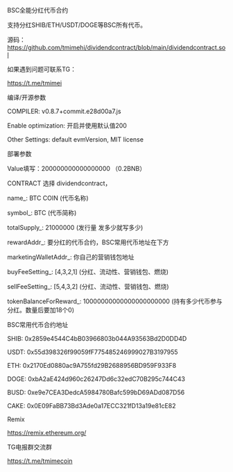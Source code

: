 BSC全能分红代币合约

支持分红SHIB/ETH/USDT/DOGE等BSC所有代币。

源码：
https://github.com/tmimehi/dividendcontract/blob/main/dividendcontract.sol


如果遇到问题可联系TG：

https://t.me/tmimei


编译/开源参数

COMPILER: v0.8.7+commit.e28d00a7.js

Enable optimization: 开启并使用默认值200

Other Settings: default evmVersion, MIT license

部署参数

Value填写：200000000000000000 （0.2BNB）

CONTRACT 选择 dividendcontract，

name_: BTC COIN (代币名称)

symbol_: BTC (代币简称)

totalSupply_: 21000000 (发行量 发多少就写多少)

rewardAddr_: 要分红的代币合约，BSC常用代币地址在下方

marketingWalletAddr_:      你自己的营销钱包地址

buyFeeSetting_: [4,3,2,1] (分红、流动性、营销钱包、燃烧)

sellFeeSetting_: [5,4,3,2] (分红、流动性、营销钱包、燃烧)

tokenBalanceForReward_: 10000000000000000000000 (持有多少代币参与分红。数量后要加18个0)

BSC常用代币合约地址

SHIB: 0x2859e4544C4bB03966803b044A93563Bd2D0DD4D

USDT: 0x55d398326f99059fF775485246999027B3197955

ETH: 0x2170Ed0880ac9A755fd29B2688956BD959F933F8

DOGE: 0xbA2aE424d960c26247Dd6c32edC70B295c744C43

BUSD: 0xe9e7CEA3DedcA5984780Bafc599bD69ADd087D56

CAKE: 0x0E09FaBB73Bd3Ade0a17ECC321fD13a19e81cE82

Remix

https://remix.ethereum.org/

TG电报群交流群

https://t.me/tmimecoin

